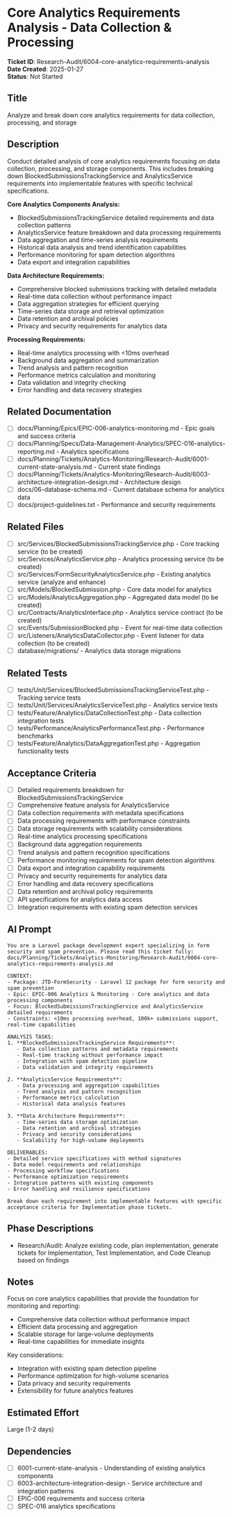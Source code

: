 # Core Analytics Requirements Analysis - Data Collection & Processing

**Ticket ID**: Research-Audit/6004-core-analytics-requirements-analysis  
**Date Created**: 2025-01-27  
**Status**: Not Started

## Title
Analyze and break down core analytics requirements for data collection, processing, and storage

## Description
Conduct detailed analysis of core analytics requirements focusing on data collection, processing, and storage components. This includes breaking down BlockedSubmissionsTrackingService and AnalyticsService requirements into implementable features with specific technical specifications.

**Core Analytics Components Analysis:**
- BlockedSubmissionsTrackingService detailed requirements and data collection patterns
- AnalyticsService feature breakdown and data processing requirements
- Data aggregation and time-series analysis requirements
- Historical data analysis and trend identification capabilities
- Performance monitoring for spam detection algorithms
- Data export and integration capabilities

**Data Architecture Requirements:**
- Comprehensive blocked submissions tracking with detailed metadata
- Real-time data collection without performance impact
- Data aggregation strategies for efficient querying
- Time-series data storage and retrieval optimization
- Data retention and archival policies
- Privacy and security requirements for analytics data

**Processing Requirements:**
- Real-time analytics processing with <10ms overhead
- Background data aggregation and summarization
- Trend analysis and pattern recognition
- Performance metrics calculation and monitoring
- Data validation and integrity checking
- Error handling and data recovery strategies

## Related Documentation
- [ ] docs/Planning/Epics/EPIC-006-analytics-monitoring.md - Epic goals and success criteria
- [ ] docs/Planning/Specs/Data-Management-Analytics/SPEC-016-analytics-reporting.md - Analytics specifications
- [ ] docs/Planning/Tickets/Analytics-Monitoring/Research-Audit/6001-current-state-analysis.md - Current state findings
- [ ] docs/Planning/Tickets/Analytics-Monitoring/Research-Audit/6003-architecture-integration-design.md - Architecture design
- [ ] docs/06-database-schema.md - Current database schema for analytics data
- [ ] docs/project-guidelines.txt - Performance and security requirements

## Related Files
- [ ] src/Services/BlockedSubmissionsTrackingService.php - Core tracking service (to be created)
- [ ] src/Services/AnalyticsService.php - Analytics processing service (to be created)
- [ ] src/Services/FormSecurityAnalyticsService.php - Existing analytics service (analyze and enhance)
- [ ] src/Models/BlockedSubmission.php - Core data model for analytics
- [ ] src/Models/AnalyticsAggregation.php - Aggregated data model (to be created)
- [ ] src/Contracts/AnalyticsInterface.php - Analytics service contract (to be created)
- [ ] src/Events/SubmissionBlocked.php - Event for real-time data collection
- [ ] src/Listeners/AnalyticsDataCollector.php - Event listener for data collection (to be created)
- [ ] database/migrations/ - Analytics data storage migrations

## Related Tests
- [ ] tests/Unit/Services/BlockedSubmissionsTrackingServiceTest.php - Tracking service tests
- [ ] tests/Unit/Services/AnalyticsServiceTest.php - Analytics service tests
- [ ] tests/Feature/Analytics/DataCollectionTest.php - Data collection integration tests
- [ ] tests/Performance/AnalyticsPerformanceTest.php - Performance benchmarks
- [ ] tests/Feature/Analytics/DataAggregationTest.php - Aggregation functionality tests

## Acceptance Criteria
- [ ] Detailed requirements breakdown for BlockedSubmissionsTrackingService
- [ ] Comprehensive feature analysis for AnalyticsService
- [ ] Data collection requirements with metadata specifications
- [ ] Data processing requirements with performance constraints
- [ ] Data storage requirements with scalability considerations
- [ ] Real-time analytics processing specifications
- [ ] Background data aggregation requirements
- [ ] Trend analysis and pattern recognition specifications
- [ ] Performance monitoring requirements for spam detection algorithms
- [ ] Data export and integration capability requirements
- [ ] Privacy and security requirements for analytics data
- [ ] Error handling and data recovery specifications
- [ ] Data retention and archival policy requirements
- [ ] API specifications for analytics data access
- [ ] Integration requirements with existing spam detection services

## AI Prompt
```
You are a Laravel package development expert specializing in form security and spam prevention. Please read this ticket fully: docs/Planning/Tickets/Analytics-Monitoring/Research-Audit/6004-core-analytics-requirements-analysis.md

CONTEXT:
- Package: JTD-FormSecurity - Laravel 12 package for form security and spam prevention
- Epic: EPIC-006 Analytics & Monitoring - Core analytics and data processing components
- Focus: BlockedSubmissionsTrackingService and AnalyticsService detailed requirements
- Constraints: <10ms processing overhead, 100k+ submissions support, real-time capabilities

ANALYSIS TASKS:
1. **BlockedSubmissionsTrackingService Requirements**:
   - Data collection patterns and metadata requirements
   - Real-time tracking without performance impact
   - Integration with spam detection pipeline
   - Data validation and integrity requirements

2. **AnalyticsService Requirements**:
   - Data processing and aggregation capabilities
   - Trend analysis and pattern recognition
   - Performance metrics calculation
   - Historical data analysis features

3. **Data Architecture Requirements**:
   - Time-series data storage optimization
   - Data retention and archival strategies
   - Privacy and security considerations
   - Scalability for high-volume deployments

DELIVERABLES:
- Detailed service specifications with method signatures
- Data model requirements and relationships
- Processing workflow specifications
- Performance optimization requirements
- Integration patterns with existing components
- Error handling and resilience specifications

Break down each requirement into implementable features with specific acceptance criteria for Implementation phase tickets.
```

## Phase Descriptions
- Research/Audit: Analyze existing code, plan implementation, generate tickets for Implementation, Test Implementation, and Code Cleanup based on findings

## Notes
Focus on core analytics capabilities that provide the foundation for monitoring and reporting:
- Comprehensive data collection without performance impact
- Efficient data processing and aggregation
- Scalable storage for large-volume deployments
- Real-time capabilities for immediate insights

Key considerations:
- Integration with existing spam detection pipeline
- Performance optimization for high-volume scenarios
- Data privacy and security requirements
- Extensibility for future analytics features

## Estimated Effort
Large (1-2 days)

## Dependencies
- [ ] 6001-current-state-analysis - Understanding of existing analytics components
- [ ] 6003-architecture-integration-design - Service architecture and integration patterns
- [ ] EPIC-006 requirements and success criteria
- [ ] SPEC-016 analytics specifications
